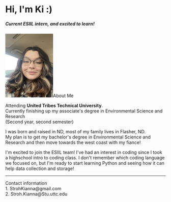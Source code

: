 <h1>Hi, I'm Ki :)</h1>
<h5>Current ESIIL intern, and excited to learn!</h5>
<img src="SELFIE_30.jpg" width="150" height="200"
     alt="Kianna's Picture"
<h2>About Me</h2>
<p>Attending <strong>United Tribes Technical University</strong>.
<br>Currently finishing up my associate's degree in Environmental Science and Research<br> (Second year, second semester)</p>
<p>I was born and raised in ND, most of my family lives in Flasher, ND.<br>
My plan is to get my bachelor's degree in Environmental Science and Research and then move towards the west coast with my fiance! </p> 
<p> I'm excited to join the ESIIL team! I've had an interest in coding since I took a highschool intro to coding class. I don't remember which coding language we focused on, but I'm ready to start learning Python and seeing how it can help data collection and storage!
<hr> 
<p>Contact information<br>
1. StrohKianna@gmail.com<br>
2. Stroh.Kianna@Stu.uttc.edu</p>
